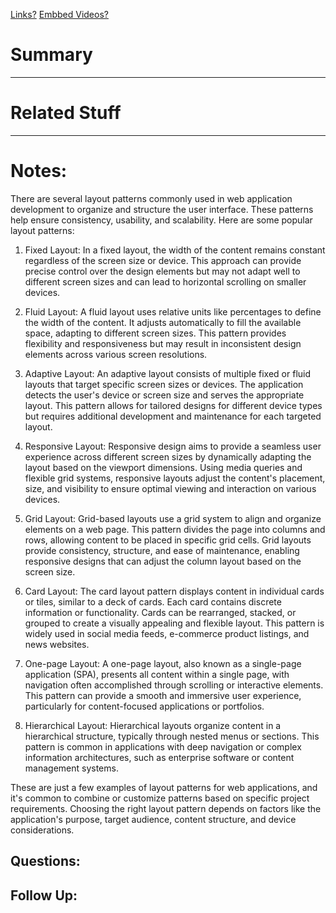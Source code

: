 [Links?](#)
[Embbed Videos?](#)
# Summary

----
# Related Stuff

----
# Notes:
There are several layout patterns commonly used in web application development to organize and structure the user interface. These patterns help ensure consistency, usability, and scalability. Here are some popular layout patterns:

1. Fixed Layout: In a fixed layout, the width of the content remains constant regardless of the screen size or device. This approach can provide precise control over the design elements but may not adapt well to different screen sizes and can lead to horizontal scrolling on smaller devices.

2. Fluid Layout: A fluid layout uses relative units like percentages to define the width of the content. It adjusts automatically to fill the available space, adapting to different screen sizes. This pattern provides flexibility and responsiveness but may result in inconsistent design elements across various screen resolutions.

3. Adaptive Layout: An adaptive layout consists of multiple fixed or fluid layouts that target specific screen sizes or devices. The application detects the user's device or screen size and serves the appropriate layout. This pattern allows for tailored designs for different device types but requires additional development and maintenance for each targeted layout.

4. Responsive Layout: Responsive design aims to provide a seamless user experience across different screen sizes by dynamically adapting the layout based on the viewport dimensions. Using media queries and flexible grid systems, responsive layouts adjust the content's placement, size, and visibility to ensure optimal viewing and interaction on various devices.

5. Grid Layout: Grid-based layouts use a grid system to align and organize elements on a web page. This pattern divides the page into columns and rows, allowing content to be placed in specific grid cells. Grid layouts provide consistency, structure, and ease of maintenance, enabling responsive designs that can adjust the column layout based on the screen size.

6. Card Layout: The card layout pattern displays content in individual cards or tiles, similar to a deck of cards. Each card contains discrete information or functionality. Cards can be rearranged, stacked, or grouped to create a visually appealing and flexible layout. This pattern is widely used in social media feeds, e-commerce product listings, and news websites.

7. One-page Layout: A one-page layout, also known as a single-page application (SPA), presents all content within a single page, with navigation often accomplished through scrolling or interactive elements. This pattern can provide a smooth and immersive user experience, particularly for content-focused applications or portfolios.

8. Hierarchical Layout: Hierarchical layouts organize content in a hierarchical structure, typically through nested menus or sections. This pattern is common in applications with deep navigation or complex information architectures, such as enterprise software or content management systems.

These are just a few examples of layout patterns for web applications, and it's common to combine or customize patterns based on specific project requirements. Choosing the right layout pattern depends on factors like the application's purpose, target audience, content structure, and device considerations.
## Questions:

## Follow Up:
